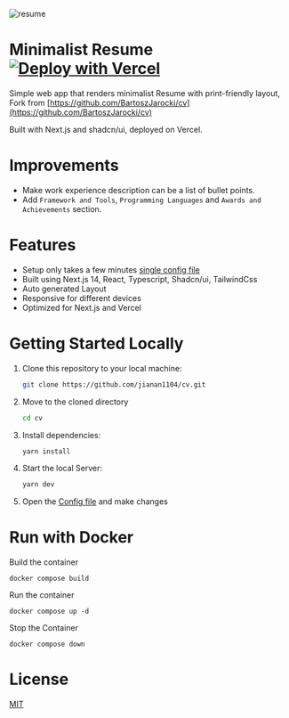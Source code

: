 ![resume](https://i.imgur.com/2VlQrLB.png)

# Minimalist Resume [![Deploy with Vercel](https://vercel.com/button)](https://vercel.com/new/clone?repository-url=https%3A%2F%2Fgithub.com%2Fjianan1104%2Fcv)

Simple web app that renders minimalist Resume with print-friendly layout, Fork from [https://github.com/BartoszJarocki/cv](https://github.com/BartoszJarocki/cv)

Built with Next.js and shadcn/ui, deployed on Vercel.

# Improvements
- Make work experience description can be a list of bullet points.
- Add `Framework and Tools`, `Programming Languages` and `Awards and Achievements` section.

# Features

- Setup only takes a few minutes [single config file](./src/data/resume-data.tsx)
- Built using Next.js 14, React, Typescript, Shadcn/ui, TailwindCss
- Auto generated Layout
- Responsive for different devices
- Optimized for Next.js and Vercel

# Getting Started Locally

1. Clone this repository to your local machine:

   ```bash
   git clone https://github.com/jianan1104/cv.git
   ```

2. Move to the cloned directory

   ```bash
   cd cv
   ```

3. Install dependencies:

   ```bash
   yarn install
   ```

4. Start the local Server:

   ```bash
   yarn dev
   ```

5. Open the [Config file](./src/data/resume-data.tsx) and make changes

# Run with Docker

Build the container

```
docker compose build
```

Run the container

```
docker compose up -d
```

Stop the Container

```
docker compose down 
```

# License

[MIT](https://choosealicense.com/licenses/mit/)

